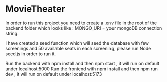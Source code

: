 # MovieTheater

In order to run this project you need to create a .env file in the root of the backend folder which looks like :
MONGO_URI = your mongoDB connection string.

I have created a seed function which will seed the database with few screenings and 50 available seats in each screening, please run Node seed.js in order to run it.


Run the backend with npm install and then npm start , it will run on default under localhost:5000
Run the frontend with npm install and then npm run dev , it will run on default under localhost:5173
